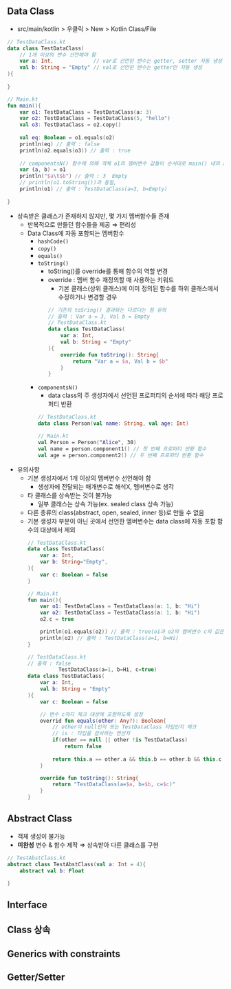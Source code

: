 ## Data Class
- src/main/kotlin > 우클릭 > New > Kotlin Class/File
```kt
// TestDataClass.kt
data class TestDataClass(
    // 1개 이상의 변수 선언해야 함
    var a: Int,             // var로 선언된 변수는 getter, setter 자동 생성
    val b: String = "Empty" // val로 선언된 변수는 getter만 자동 생성
){
    
}

// Main.kt
fun main(){
    var o1: TestDataClass = TestDataClass(a: 3)
    var o2: TestDataClass = TestDataClass(5, "hello")
    val o3: TestDataClass = o2.copy()
    
    val eq: Boolean = o1.equals(o2)
    println(eq) // 출력 : false
    println(o2.equals(o3)) // 출력 : true
    
    // componentsN() 함수에 의해 객체 o1의 멤버변수 값들이 순서대로 main() 내의 a와 b에 들어가게 됨
    var (a, b) = o1
    println("$a\t$b") // 출력 : 3  Empty
    // println(o1.toString())과 동일,
    println(o1) // 출력 : TestDataClass(a=3, b=Empty)
    
}
```
- 상속받은 클래스가 존재하지 않지만, 몇 가지 멤버함수들 존재
    - 반복적으로 만들던 함수들을 제공 $\Rightarrow$ 편리성
    - Data Class에 자동 포함되는 멤버함수
        - `hashCode()`
        - `copy()`
        - `equals()`
        - `toString()`
            - toString()를 override를 통해 함수의 역할 변경
            - override : 멤버 함수 재정의할 때 사용하는 키워드
                - 기본 클래스(상위 클래스)에 이미 정의된 함수를 하위 클래스에서 수정하거나 변경할 경우
                ```kt
                // 기존의 toSring() 결과와는 다르다는 점 유의
                // 출력 : Var a = 3, Val b = Empty
                // TestDataClass.kt
                data class TestDataClass(
                    var a: Int,
                    val b: String = "Empty"
                ){
                    override fun toString(): String{
                        return "Var a = $a, Val b = $b"
                    }
                }
                ```
        - `componentsN()`
            - data class의 주 생성자에서 선언된 프로퍼티의 순서에 따라 해당 프로퍼티 반환
            ```kt
            // TestDataClass.kt
            data class Person(val name: String, val age: Int)

            // Main.kt
            val Person = Person("Alice", 30)
            val name = person.component1() // 첫 번째 프로퍼티 반환 함수
            val age = person.component2() // 두 번째 프로퍼티 반환 함수
            ```
- 유의사항
    - 기본 생성자에서 1개 이상의 멤버변수 선언해야 함
        - 생성자에 전달되는 매개변수로 해석X, 멤버변수로 생각
    - 타 클래스를 상속받는 것이 불가능
        - 일부 클래스는 상속 가능(ex. sealed class 상속 가능)
    - 다른 종류의 class(abstract, open, sealed, inner 등)로 만들 수 없음
    - 기본 생성자 부분이 아닌 곳에서 선언한 멤버변수는 data class에 자동 포함 함수의 대상에서 제외
        ```kt
        // TestDataClass.kt
        data class TestDataClass(
            var a: Int,
            var b: String="Empty",
        ){
            var c: Boolean = false
        }

        // Main.kt
        fun main(){
            var o1: TestDataClass = TestDataClass(a: 1, b: "Hi")
            var o2: TestDataClass = TestDataClass(a: 1, b: "Hi")
            o2.c = true

            println(o1.equals(o2)) // 출력 : true(o1과 o2의 멤버변수 c의 값은 다르지만 해당 변수는 기본 생성자가 아닌 곳에서 선언됨)
            println(o2) // 출력 : TestDataClass(a=1, b=Hi)
        }
        ```
        ```kt
        // TestDataClass.kt
        // 출력 : false 
                  TestDataClass(a=1, b=Hi, c=true)
        data class TestDataClass(
            var a: Int,
            val b: String = "Empty"
        ){
            var c: Boolean = false

            // 변수 c까지 체크 대상에 포함하도록 설정
            overrid fun equals(other: Any?): Boolean{
                // other이 null인지 또는 TestDataClass 타입인지 체크
                // is : 타입을 검사하는 연산자
                if(other == null || other !is TestDataClass)
                    return false
                
                return this.a == other.a && this.b == other.b && this.c == other.c
            }

            override fun toString(): String{
                return "TestDataClass(a=$a, b=$b, c=$c)"
            }
        }
        ```

## Abstract Class
- 객체 생성이 불가능
- **미완성** 변수 & 함수 제작 $\Rightarrow$ 상속받아 다른 클래스를 구현
```kt
// TestAbstClass.kt
abstract class TestAbstClass(val a: Int = 4){
    abstract val b: Float

}
```

## Interface



## Class 상속



## Generics with constraints



## Getter/Setter



